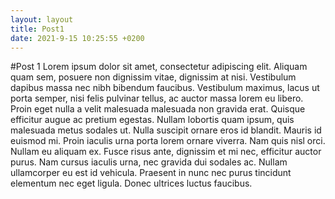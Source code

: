 ```yaml
---
layout: layout
title: Post1
date: 2021-9-15 10:25:55 +0200
---
```


#Post 1
Lorem ipsum dolor sit amet, consectetur adipiscing elit. Aliquam quam sem, posuere non dignissim vitae, dignissim at nisi. Vestibulum dapibus massa nec nibh bibendum faucibus. Vestibulum maximus, lacus ut porta semper, nisi felis pulvinar tellus, ac auctor massa lorem eu libero. Proin eget nulla a velit malesuada malesuada non gravida erat. Quisque efficitur augue ac pretium egestas. Nullam lobortis quam ipsum, quis malesuada metus sodales ut. Nulla suscipit ornare eros id blandit. Mauris id euismod mi. Proin iaculis urna porta lorem ornare viverra. Nam quis nisl orci. Nullam eu aliquam ex. Fusce risus ante, dignissim et mi nec, efficitur auctor purus. Nam cursus iaculis urna, nec gravida dui sodales ac. Nullam ullamcorper eu est id vehicula. Praesent in nunc nec purus tincidunt elementum nec eget ligula. Donec ultrices luctus faucibus.